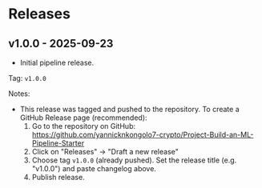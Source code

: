 # Releases

## v1.0.0 - 2025-09-23

- Initial pipeline release.

Tag: `v1.0.0`

Notes:
- This release was tagged and pushed to the repository. To create a GitHub Release page (recommended):
  1. Go to the repository on GitHub: https://github.com/yannicknkongolo7-crypto/Project-Build-an-ML-Pipeline-Starter
  2. Click on "Releases" -> "Draft a new release"
  3. Choose tag `v1.0.0` (already pushed). Set the release title (e.g. "v1.0.0") and paste changelog above.
  4. Publish release.
